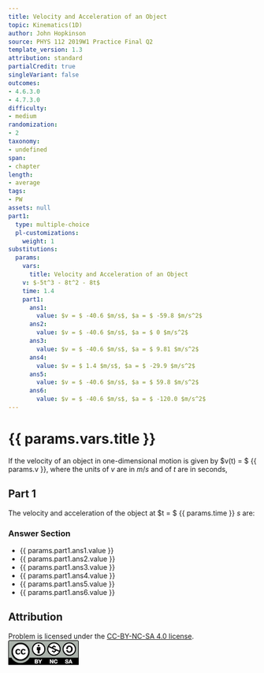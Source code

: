 ```yaml
---
title: Velocity and Acceleration of an Object
topic: Kinematics(1D)
author: John Hopkinson
source: PHYS 112 2019W1 Practice Final Q2
template_version: 1.3
attribution: standard
partialCredit: true
singleVariant: false
outcomes:
- 4.6.3.0
- 4.7.3.0
difficulty:
- medium
randomization:
- 2
taxonomy:
- undefined
span:
- chapter
length:
- average
tags:
- PW
assets: null
part1:
  type: multiple-choice
  pl-customizations:
    weight: 1
substitutions:
  params:
    vars:
      title: Velocity and Acceleration of an Object
    v: $-5t^3 - 8t^2 - 8t$
    time: 1.4
    part1:
      ans1:
        value: $v = $ -40.6 $m/s$, $a = $ -59.8 $m/s^2$
      ans2:
        value: $v = $ -40.6 $m/s$, $a = $ 0 $m/s^2$
      ans3:
        value: $v = $ -40.6 $m/s$, $a = $ 9.81 $m/s^2$
      ans4:
        value: $v = $ 1.4 $m/s$, $a = $ -29.9 $m/s^2$
      ans5:
        value: $v = $ -40.6 $m/s$, $a = $ 59.8 $m/s^2$
      ans6:
        value: $v = $ -40.6 $m/s$, $a = $ -120.0 $m/s^2$
---
```

# {{ params.vars.title }}
If the velocity of an object in one-dimensional motion is given by $v(t) = $ {{ params.v }}, where the units of $v$ are in $m/s$ and of $t$ are in seconds,

## Part 1

The velocity and acceleration of the object at $t = $ {{ params.time }} $s$ are:

### Answer Section

- {{ params.part1.ans1.value }}
- {{ params.part1.ans2.value }}
- {{ params.part1.ans3.value }}
- {{ params.part1.ans4.value }}
- {{ params.part1.ans5.value }}
- {{ params.part1.ans6.value }}

## Attribution

Problem is licensed under the [CC-BY-NC-SA 4.0 license](https://creativecommons.org/licenses/by-nc-sa/4.0/).<br> ![The Creative Commons 4.0 license requiring attribution-BY, non-commercial-NC, and share-alike-SA license.](https://raw.githubusercontent.com/firasm/bits/master/by-nc-sa.png)